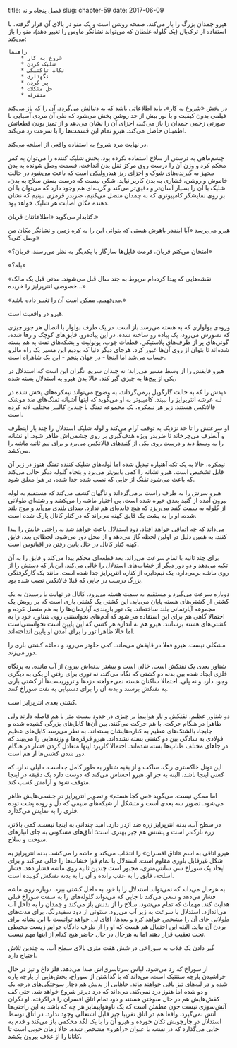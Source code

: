title: فصل پنجاه و نه
slug: chapter-59
date: 2017-06-09

هیرو چمدان بزرگ را باز می‌کند. صفحه روشن است و یک منو در بالای آن قرار گرفته. با استفاده از ترک‌بال (یک گلوله غلطان که می‌تواند نشانگر ماوس را تغییر دهد)، منو را باز می‌کند:

	راهنما
		* شروع به کار
		* شلیک کردن 
		* نکات تاکتیکی
		* نگهداری
		* پر کردن
		* حل مشکلات
		* متفرقه
	
در بخش «شروع به کار»، باید اطلاعاتی باشد که به دنبالش می‌گردد. آن را که باز می‌کند فیلمی بدون کیفیت و با نور بیش از حد روشن پخش می‌شود که طی آن مردی آسیایی با صورتی زخمی چمدان را باز می‌کند، اجزای آن را نشان می‌دهد و از تمیز بودن قطعاتش اطمینان حاصل می‌کند. هیرو تمام این قسمت‌ها را با سرعت رد می‌کند. 

در نهایت مرد شروع به استفاده واقعی از اسلحه می‌کند.

چشم‌ماهی به درستی از سلاح استفاده نکرده بود. بخش شلیک کننده را می‌توان به کمر محکم کرد و وزن آن را درست روی مرکز ثقل بدن انداخت. قسمت وصل شونده به بدن مجهز به گیرنده‌های شوک و اجزای ریز هیدرولیکی است که باعث می‌شود در حالت خاموش و روشن، فشاری به بدن کاربر نیاید. شکی نیست که درست بستن سلاح به بدن، شلیک با آن را بسیار آسان‌تر و دقیق‌تر می‌کند و گزینه‌ای هم وجود دارد که می‌توان با آن بر روی نمایشگر کامپیوتری که به چمدان متصل می‌کنیم، ضربدر قرمزی ببینیم که نشان دهنده مکان اصابت هر شلیک خواهد بود.

کتابدار می‌گوید «اطلاعاتتان قربان.»

هیرو می‌پرسد «آیا اینقدر باهوش هستی که بتوانی این را به کره زمین و نشانگر مکان من وصل کنی؟»

«امتحان می‌کنم قربان. فرمت فایل‌ها سازگار با یکدیگر به نظر می‌رسند. قربان؟»

«بله؟»

«نقشه‌هایی که پیدا کرده‌ام مربوط به چند سال قبل می‌شوند. مدتی قبل یک مالک خصوصی انترپرایز را خریده...»

«می‌فهمم. ممکن است آن را تغییر داده باشد.»

هیرو در واقعیت است.

ورودی بولواری که به هسته می‌رسد باز است. در یک طرف بولوار با اتصال هر جور چیزی که تصورش می‌رود، یک پیاده رو ساخته شده. در این پیاده‌رو، قایق‌های کوچک و رها شده، گونی‌های پر از ظرف‌های پلاستیکی، قطعات چوب، یونولیت و بشکه‌های نفت به هم بسته شده‌اند تا بتوان از روی آن‌ها عبور کرد. هرجای دیگر دنیا که بودیم این مسیر یک راه مالرو حساب می‌شد اما اینجا - در جهان پنجم - این یک شاهراه است.

هیرو قایقش را از وسط مسیر می‌راند؛ نه چندان سریع. نگران این است که استدلال در یکی از پیچ‌ها به چیزی گیر کند. حالا بدن هیرو به استدلال بسته شده. 

دیدش را که به حالت گارگویل برمی‌گرداند، به وضوح می‌تواند نیمکره‌های پخش شده در لبه عرشه انترپرایز را ببیند. کامپیوتر به او می‌گوید که اینها آشیانه‌ تفنگ‌های ضد موشک فالانکس هستند. زیر هر نیمکره، یک مجموعه تفنگ با چندین کالیبر مختلف لانه کرده است.

او سرعتش را تا حد نزدیک به توقف آرام می‌کند و لوله شلیک استدلال را چند بار اینطرف و آنطرف می‌چرخاند تا ضربدر ویژه هدف‌گیری بر روی چشمی‌اش ظاهر شود. او نشانه را به وسط دید و درست روی یکی از گنبدهای فالانکس می‌برد و برای نیم ثانیه ماشه را می‌کشد. 

نیمکره، حالا به یک تکه آهنپاره تبدیل شده اما لوله‌های شلیک کننده تفنگ هنوز در زیر آن قابل تشخیص است. هیرو نشانه را کمی پایین‌تر می‌برد و پنجاه گلوله دیگر خالی می‌کند که باعث می‌شود تفنگ از جایی که نصب شده جدا شده، در هوا معلق شود. 

هیرو سرش را به طرف راست برمی‌گرداند و ناگهان کشف می‌کند که مستقیم به لوله بیرون آمده از گنبد بعدی خیره شده است. بی اختیار ماشه را می‌کشد و رشته‌ای طولانی از گلوله به سمت گنبد می‌ریزد که هیچ فایده‌ای هم ندارد. صدای بلندی می‌آید و موج بلند شده، او را به پشت یک قایق کهنه می‌راند که در کنار کانال پارک شده است. 

می‌داند که چه اتفاقی خواهد افتاد. دود استدلال باعث خواهد شد به راحتی جایش را پیدا کنند. به همین دلیل در اولین لحظه گاز می‌دهد و از محل دور می‌شود. لحظاتی بعد، قایق کهنه کنار کانال در حال پایین رفتن در اقیانوس است.

برای چند ثانیه با تمام سرعت می‌راند. بعد قطعه‌ای محکم پیدا می‌کند و قایق را به آن تکیه می‌دهد و دو دور دیگر از خشاب‌های استدلال را خالی می‌کند. این‌بار که دستش را از روی ماشه برمی‌دارد، یک نیم‌دایره از کناره انترپرایز جدا شده است. مانند یک گازگرفتگی بزرگ درست در جایی که قبلا فالانکس نصب شده بود. 

دوباره سرعت می‌گیرد و مستقیم به سمت هسته می‌رود. کانال در نهایت با رسیدن به یک کشتی از کشتی‌های هسته پایان می‌یابد. این کشتی یک کشتی باری است که بر رویش یک مجموعه آپارتمانی بلند ساخته‌اند. یک تور باربندی، آپارتمان‌ها را به هم متصل کرده و احتمالا گاهی هم برای این استفاده می‌شود که آدم‌های نخواستنی روی شناور، خود را به کشتی‌های هسته برسانند. هیرو هم به اندازه هر کسی که این پایین است نخواستنی‌است اما حالا ظاهرا تور را برای آمدن او پایین انداخته‌اند.

مشکلی نیست. هیرو فعلا در قایقش می‌ماند. کمی جلوتر می‌رود و دماغه کشتی باری را دور می‌زند.

شناور بعدی یک نفتکش است. خالی است و بیشتر بدنه‌اش بیرون از آب مانده. به پرتگاه فلزی ایجاد شده بین بدنه دو کشتی که نگاه می‌کند، نه توری برای رفتن از یکی به دیگری وجود دارد و نه پلی. احتمالا ساکنان هسته نمی‌خواهند دزدها و تروریست‌ها از کشتی باری به نفتکش برسند و بدنه آن را برای دستیابی به نفت سوراخ کنند. 

کشتی بعدی انترپرایز است.

دو شناور عظیم، نفنکش و ناو هواپیما بر چیزی در حدود بیست متر با هم فاصله دارند ولی ظاهرا در هنگام حرکت، با هم حرکت می‌کنند. بین آن‌ها کابل‌های بزرگی کشیده شده و جابجا، بالشتک‌های عظیم به کناره‌هایشان بسته‌اند. به نظر می‌رسد کابل‌های عظیم فولادی به سادگی بین دو کشتی بسته نشده‌اند. هیرو قرقره‌ها و وزنه‌هایی را می‌بیند که در جاهای مختلف طناب‌ها بسته شده‌اند. احتمالا کاربرد اینها متعادل کردن فشار در هنگام دور شدن کشتی‌ها از هم است.

این تونل خاکستری رنگ، ساکت و از بقیه شناور به طور کامل جداست. دلیلی ندارد که کسی اینجا باشد، البته به جز او. هیرو احساس می‌کند که دوست دارد یک دقیقه در اینجا متوقف شود و آرامش کسب کند.

اما ممکن نیست. می‌گوید «من کجا هستم» و تصویر انترپرایز در چشمی‌هایش ظاهر می‌شود. تصویر سه بعدی است و متشکل از شبکه‌های سیمی که دل و روده پشت توده فلزی را به نمایش می‌گذارد. 

در سطح آب، بدنه انترپرایز زره ضد اژدر دارد. امید چندانی به اینجا نیست. کمی بالاتر، زره نازک‌تر است و پشتش هم چیز بهتری است؛ اتاق‌های مسکونی به جای انبارهای سوخت و سلاح.

هیرو اتاقی به اسم «اتاق افسران» را انتخاب می‌کند و ماشه را می‌کشد. بدنه انترپرایز به شکل غیرقابل باوری مقاوم است. استدلال با تمام قوا خشاب‌ها را خالی می‌کند و برای ایجاد یک سوراخ سی سانتی‌متری، مجبور است چندین ثانیه روی ماشه فشار دهد. فشار اسلحه، قایق را به عقب رانده و آن را به بدنه نفتکش کوبیده است. 

به هرحال می‌داند که نمی‌تواند استدلال را با خود به داخل کشتی ببرد. دوباره روی ماشه فشار می‌دهد و سعی می‌کند تا جایی که می‌تواند گلوله‌های را به سمت سوراخ قبلی هدایت کند. مهمات که تمام می‌شود، سلاح را از بدنش باز می‌کند و چمدان را به داخل آب می‌اندازد. استدلال با سرعت به زیر آب می‌رود. ستونی از دود سفیدرنگ، برای مدت‌های طولانی جای آن را مشخص خواهد کرد و بعدها، اقای لی خواهد توانست با این نشانه برای بردن آن بیاید. البته این احتمال هم هست که او را از طرف دادگاه جرایم زیست محیطی تحت تعقیب قرار دهند اما به هرحال در حال حاضر هیچ کدام از اینها مهم نیست. 

گیر دادن یک قلاب به سوراخی در شش هفت متری بالای سطح آب، به چندین تلاش احتیاج دارد.

از سوراخ که رد می‌شود، لباس سرتاسری‌اش صدا می‌دهد. فلز داغ و تیز در حال خراشیدن پارچه سنتتیک است. می‌داند که با گذاشتن از سوراخ، بخش‌هایی از پارچه پاره شده و در لبه‌های تیز باقی خواهند ماند. جاهایی از بدنش هم دچار سوختگی‌های درجه یک و دو شده اما هنوز درد نمی‌کند. می‌داند که درد دیرتر شروع خواهد شد. حتی کف کفش‌هایش هم در حال سوختن هستند و دود تمام اتاق افسران را فراگرفته. او نگران آتش‌سوزی نیست چون مطمئن است که یک ناوهواپیمابر هر چه که باشد به این راحتی‌ها آتش نمی‌گیرد. واقعا هم در اتاق تقریبا چیز قابل اشتعالی وجود ندارد. در اتاق توسط استدلال در چارچوبش تکان خورده و هیرو آن را با یک لگد محکمی باز می‌کند و قدم به جایی می‌گذارد که در نقشه با عنوان «راهرو» مشخص شده. حالا زمان خوبی است تا کاتانا را از غلاف بیرون بکشد. 

